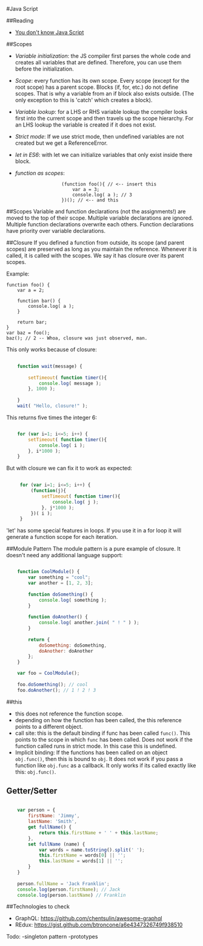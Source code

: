 #Java Script

##Reading
- [You don't know Java Script](https://github.com/getify/You-Dont-Know-JS/)

##Scopes
- *Variable initialization*: the JS compiler first parses the whole code and creates all variables that are defined. Therefore, you can use them before the initialization. 
- *Scope*: every function has its own scope. Every scope (except for the root scope) has a parent scope. Blocks (if, for, etc.) do not define scopes. That is why a variable from an if block also exists outside. (The only exception to this is 'catch' which creates a block).
- *Variable lookup*: for a LHS or RHS variable lookup the compiler looks first into the current scope and then travels up the scope hierarchy. For an LHS lookup the variable is created if it does not exist. 
- *Strict mode*: If we use strict mode, then undefined variables are not created but we get a ReferenceError.
- *let in ES6*: with let we can initialize variables that only exist inside there block. 
- *function as scopes*:
                        
                        
                       (function foo(){ // <-- insert this
                           var a = 3;
                           console.log( a ); // 3
                       })(); // <-- and this

                        
##Scopes
Variable and function declarations (not the assignments!) are moved to the top of their scope. Multiple variable declarations are ignored. Multiple function declarations overwrite each others. Function declarations have priority over variable declarations.   
                     
##Closure
If you defined a function from outside, its scope (and parent scopes) are preserved as long as you maintain the reference. Whenever it is called, it is called with the scopes. We say it has closure over its parent scopes. 

Example:

    function foo() {
        var a = 2;
    
        function bar() {
            console.log( a );
        }
    
        return bar;
    }
    var baz = foo();
    baz(); // 2 -- Whoa, closure was just observed, man.

This only works because of closure:

```javascript    
    
    function wait(message) {
    
        setTimeout( function timer(){
            console.log( message );
        }, 1000 );
    
    }
    wait( "Hello, closure!" );
```

This returns five times the integer 6:
```javascript

    for (var i=1; i<=5; i++) {
        setTimeout( function timer(){
            console.log( i );
        }, i*1000 );
    }
 ```
 But with closure we can fix it to work as expected:

```javascript
 
     for (var i=1; i<=5; i++) {
         (function(j){
             setTimeout( function timer(){
                 console.log( j );
             }, j*1000 );
         })( i );
     }
  ```

'let' has some special features in loops. If you use it in a for loop it will generate a function scope for each iteration. 

##Module Pattern
The module pattern is a pure example of closure. It doesn't need any additional language support: 
```javascript

    function CoolModule() {
        var something = "cool";
        var another = [1, 2, 3];
    
        function doSomething() {
            console.log( something );
        }
    
        function doAnother() {
            console.log( another.join( " ! " ) );
        }
    
        return {
            doSomething: doSomething,
            doAnother: doAnother
        };
    }

    var foo = CoolModule();
    
    foo.doSomething(); // cool
    foo.doAnother(); // 1 ! 2 ! 3
 ```

##this
- this does not reference the function scope. 
- depending on how the function has been called, the this reference points to a different object. 
- call site: this is the default binding if func has been called `func()`. This points to the scope in which `func` has been called. Does not work if the function called runs in strict mode. In this case this is undefined. 
- Implicit binding: If the functions has been called on an object `obj.func()`, then this is bound to `obj`. It does not work if you pass a function like `obj.func` as a callback. It only works if its called exactly like this: `obj.func()`.

## Getter/Setter
```javascript

    var person = {
        firstName: 'Jimmy',
        lastName: 'Smith',
        get fullName() {
            return this.firstName + ' ' + this.lastName;
        },
        set fullName (name) {
            var words = name.toString().split(' ');
            this.firstName = words[0] || '';
            this.lastName = words[1] || '';
        }
    }
    
    person.fullName = 'Jack Franklin';
    console.log(person.firstName); // Jack
    console.log(person.lastName) // Franklin
```


##Technologies to check
- GraphQL: https://github.com/chentsulin/awesome-graphql
- REdux: https://gist.github.com/btroncone/a6e4347326749f938510


 Todo: 
 -singleton pattern
 -prototypes
 
 



















